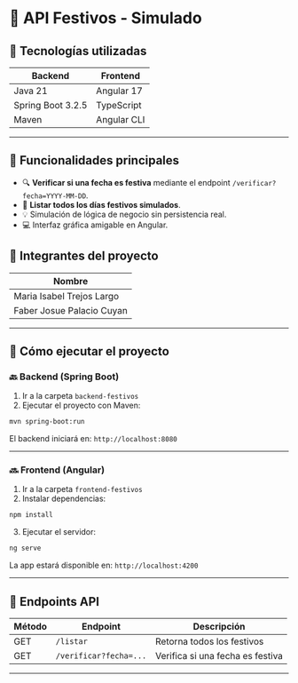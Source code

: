 # 📅 API Festivos - Simulado

## 🔧 Tecnologías utilizadas

| Backend             | Frontend       |
|---------------------|----------------|
| Java 21             | Angular 17     |
| Spring Boot 3.2.5   | TypeScript     |
| Maven               | Angular CLI    |

---

## 🎯 Funcionalidades principales

- 🔍 **Verificar si una fecha es festiva** mediante el endpoint `/verificar?fecha=YYYY-MM-DD`.
- 📆 **Listar todos los días festivos simulados**.
- 💡 Simulación de lógica de negocio sin persistencia real.
- 💻 Interfaz gráfica amigable en Angular.


## 👥 Integrantes del proyecto

| Nombre                    |
|---------------------------|
| Maria Isabel Trejos Largo |
| Faber Josue Palacio Cuyan |

---

## 🚀 Cómo ejecutar el proyecto

### 🔙 Backend (Spring Boot)

1. Ir a la carpeta `backend-festivos`
2. Ejecutar el proyecto con Maven:

```bash
mvn spring-boot:run
```

El backend iniciará en: `http://localhost:8080`

---

### 🔜 Frontend (Angular)

1. Ir a la carpeta `frontend-festivos`
2. Instalar dependencias:

```bash
npm install
```

3. Ejecutar el servidor:

```bash
ng serve
```

La app estará disponible en: `http://localhost:4200`

---

## 🔗 Endpoints API

| Método | Endpoint               | Descripción                        |
|--------|------------------------|------------------------------------|
| GET    | `/listar`              | Retorna todos los festivos         |
| GET    | `/verificar?fecha=...` | Verifica si una fecha es festiva   |

---

